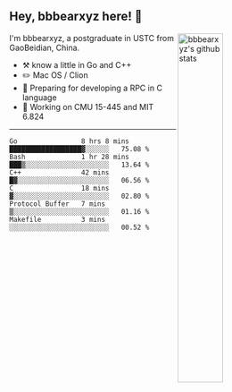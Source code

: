 ## Hey, bbbearxyz here! :wave:

<img align="right" alt="bbbearxyz's github stats" width="40%" src="https://github-readme-stats.vercel.app/api?username=bbbearxyz&show_icons=true">

I'm bbbearxyz, a postgraduate in USTC from GaoBeidian, China.

-   :hammer_and_pick:    know a little in Go and C++
-   :pencil2: Mac OS / Clion
-   :seedling: Preparing for developing a RPC in C language 
-   :thinking: Working on CMU 15-445 and MIT 6.824
---
<!--START_SECTION:waka-->

```text
Go                8 hrs 8 mins    ██████████████████▓░░░░░░   75.08 %
Bash              1 hr 28 mins    ███▒░░░░░░░░░░░░░░░░░░░░░   13.64 %
C++               42 mins         █▓░░░░░░░░░░░░░░░░░░░░░░░   06.56 %
C                 18 mins         ▓░░░░░░░░░░░░░░░░░░░░░░░░   02.80 %
Protocol Buffer   7 mins          ▒░░░░░░░░░░░░░░░░░░░░░░░░   01.16 %
Makefile          3 mins          ░░░░░░░░░░░░░░░░░░░░░░░░░   00.52 %
```

<!--END_SECTION:waka-->
